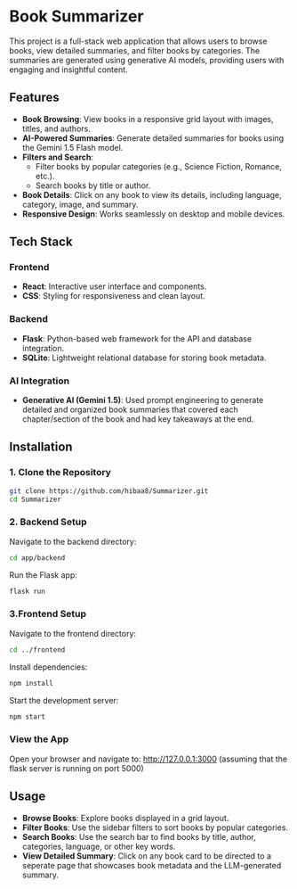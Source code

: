 # **Book Summarizer**

This project is a full-stack  web application that allows users to browse books, view detailed summaries, and filter books by categories. The summaries are generated using generative AI models, providing users with engaging and insightful content.

## **Features**

- **Book Browsing**: View books in a responsive grid layout with images, titles, and authors.
- **AI-Powered Summaries**: Generate detailed summaries for books using the Gemini 1.5 Flash model.
- **Filters and Search**:
  - Filter books by popular categories (e.g., Science Fiction, Romance, etc.).
  - Search books by title or author.
- **Book Details**: Click on any book to view its details, including language, category, image, and summary.
- **Responsive Design**: Works seamlessly on desktop and mobile devices.

## **Tech Stack**

### **Frontend**
- **React**: Interactive user interface and components.
- **CSS**: Styling for responsiveness and clean layout.

### **Backend**
- **Flask**: Python-based web framework for the API and database integration.
- **SQLite**: Lightweight relational database for storing book metadata.

### **AI Integration**
- **Generative AI (Gemini 1.5)**: Used prompt engineering to generate detailed and organized book summaries that covered each chapter/section of the book and had key takeaways at the end.

## **Installation**

### **1. Clone the Repository**
```bash
git clone https://github.com/hibaa8/Summarizer.git
cd Summarizer
```

### **2. Backend Setup**

Navigate to the backend directory:
```bash
cd app/backend
```

Run the Flask app:
```bash
flask run
```

### **3.Frontend Setup**

Navigate to the frontend directory:
```bash
cd ../frontend
```

Install dependencies:
```bash
npm install
```

Start the development server:
```bash
npm start
```

### **View the App**
Open your browser and navigate to: http://127.0.0.1:3000 
(assuming that the flask server is running on port 5000)

## **Usage**
- **Browse Books**: Explore books displayed in a grid layout.
- **Filter Books**: Use the sidebar filters to sort books by popular categories.
- **Search Books**: Use the search bar to find books by title, author, categories, language, or other key words.
- **View Detailed Summary**: Click on any book card to be directed to a seperate page that showcases book metadata and the LLM-generated summary.

 

